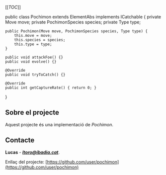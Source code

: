 [[_TOC_]]

public class Pochimon extends ElementAbs implements ICatchable {
    private Move move;
    private PochimonSpecies species;
    private Type type;

    public Pochimon(Move move, PochimonSpecies species, Type type) {
        this.move = move;
        this.species = species;
        this.type = type;
    }

    public void attackFoe() {}
    public void evolve() {}

    @Override
    public void tryToCatch() {}

    @Override
    public int getCaptureRate() { return 0; }
}

## Sobre el projecte

Aquest projecte és una implementació de *Pochimon*.

## Contacte
**Lucas** - ***ltoro@ibadia.cat***.

Enllaç del projecte:
[https://github.com/user/pochimon](https://github.com/user/pochimon)